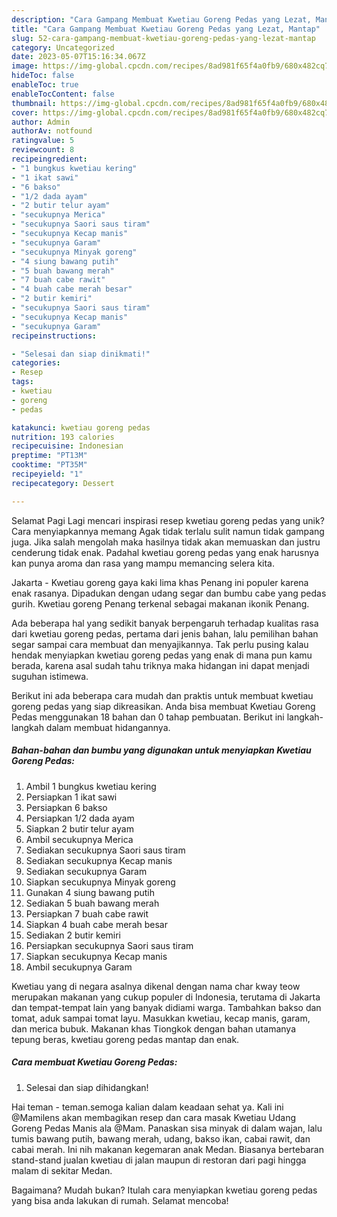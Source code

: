 ```yaml
---
description: "Cara Gampang Membuat Kwetiau Goreng Pedas yang Lezat, Mantap"
title: "Cara Gampang Membuat Kwetiau Goreng Pedas yang Lezat, Mantap"
slug: 52-cara-gampang-membuat-kwetiau-goreng-pedas-yang-lezat-mantap
category: Uncategorized
date: 2023-05-07T15:16:34.067Z
image: https://img-global.cpcdn.com/recipes/8ad981f65f4a0fb9/680x482cq70/kwetiau-goreng-pedas-foto-resep-utama.jpg
hideToc: false
enableToc: true
enableTocContent: false
thumbnail: https://img-global.cpcdn.com/recipes/8ad981f65f4a0fb9/680x482cq70/kwetiau-goreng-pedas-foto-resep-utama.jpg
cover: https://img-global.cpcdn.com/recipes/8ad981f65f4a0fb9/680x482cq70/kwetiau-goreng-pedas-foto-resep-utama.jpg
author: Admin
authorAv: notfound
ratingvalue: 5
reviewcount: 8
recipeingredient:
- "1 bungkus kwetiau kering"
- "1 ikat sawi"
- "6 bakso"
- "1/2 dada ayam"
- "2 butir telur ayam"
- "secukupnya Merica"
- "secukupnya Saori saus tiram"
- "secukupnya Kecap manis"
- "secukupnya Garam"
- "secukupnya Minyak goreng"
- "4 siung bawang putih"
- "5 buah bawang merah"
- "7 buah cabe rawit"
- "4 buah cabe merah besar"
- "2 butir kemiri"
- "secukupnya Saori saus tiram"
- "secukupnya Kecap manis"
- "secukupnya Garam"
recipeinstructions:

- "Selesai dan siap dinikmati!"
categories:
- Resep
tags:
- kwetiau
- goreng
- pedas

katakunci: kwetiau goreng pedas 
nutrition: 193 calories
recipecuisine: Indonesian
preptime: "PT13M"
cooktime: "PT35M"
recipeyield: "1"
recipecategory: Dessert

---
```



Selamat Pagi Lagi mencari inspirasi resep kwetiau goreng pedas yang unik? Cara menyiapkannya memang Agak tidak terlalu sulit namun tidak gampang juga. Jika salah mengolah maka hasilnya tidak akan memuaskan dan justru cenderung tidak enak. Padahal kwetiau goreng pedas yang enak harusnya kan punya aroma dan rasa yang mampu memancing selera kita.


Jakarta - Kwetiau goreng gaya kaki lima khas Penang ini populer karena enak rasanya. Dipadukan dengan udang segar dan bumbu cabe yang pedas gurih. Kwetiau goreng Penang terkenal sebagai makanan ikonik Penang.

Ada beberapa hal yang sedikit banyak berpengaruh terhadap kualitas rasa dari kwetiau goreng pedas, pertama dari jenis bahan, lalu pemilihan bahan segar sampai cara membuat dan menyajikannya. Tak perlu pusing kalau hendak menyiapkan kwetiau goreng pedas yang enak di mana pun kamu berada, karena asal sudah tahu triknya maka hidangan ini dapat menjadi suguhan istimewa.


Berikut ini ada beberapa cara mudah dan praktis untuk membuat kwetiau goreng pedas yang siap dikreasikan. Anda bisa membuat Kwetiau Goreng Pedas menggunakan 18 bahan dan 0 tahap pembuatan. Berikut ini langkah-langkah dalam membuat hidangannya.

<!--inarticleads1-->

##### Bahan-bahan dan bumbu yang digunakan untuk menyiapkan Kwetiau Goreng Pedas:

1. Ambil 1 bungkus kwetiau kering
1. Persiapkan 1 ikat sawi
1. Persiapkan 6 bakso
1. Persiapkan 1/2 dada ayam
1. Siapkan 2 butir telur ayam
1. Ambil secukupnya Merica
1. Sediakan secukupnya Saori saus tiram
1. Sediakan secukupnya Kecap manis
1. Sediakan secukupnya Garam
1. Siapkan secukupnya Minyak goreng
1. Gunakan 4 siung bawang putih
1. Sediakan 5 buah bawang merah
1. Persiapkan 7 buah cabe rawit
1. Siapkan 4 buah cabe merah besar
1. Sediakan 2 butir kemiri
1. Persiapkan secukupnya Saori saus tiram
1. Siapkan secukupnya Kecap manis
1. Ambil secukupnya Garam


Kwetiau yang di negara asalnya dikenal dengan nama char kway teow merupakan makanan yang cukup populer di Indonesia, terutama di Jakarta dan tempat-tempat lain yang banyak didiami warga. Tambahkan bakso dan tomat, aduk sampai tomat layu. Masukkan kwetiau, kecap manis, garam, dan merica bubuk. Makanan khas Tiongkok dengan bahan utamanya tepung beras, kwetiau goreng pedas mantap dan enak. 

<!--inarticleads2-->

##### Cara membuat Kwetiau Goreng Pedas:


1. Selesai dan siap dihidangkan!

Hai teman - teman.semoga kalian dalam keadaan sehat ya. Kali ini @Mamilens akan membagikan resep dan cara masak Kwetiau Udang Goreng Pedas Manis ala @Mam. Panaskan sisa minyak di dalam wajan, lalu tumis bawang putih, bawang merah, udang, bakso ikan, cabai rawit, dan cabai merah. Ini nih makanan kegemaran anak Medan. Biasanya bertebaran stand-stand jualan kwetiau di jalan maupun di restoran dari pagi hingga malam di sekitar Medan. 

Bagaimana? Mudah bukan? Itulah cara menyiapkan kwetiau goreng pedas yang bisa anda lakukan di rumah. Selamat mencoba!
